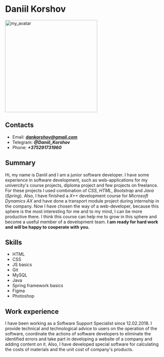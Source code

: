# Daniil Korshov
<img alt="my_avatar" src="https://sun9-28.userapi.com/impg/QTOGQne3KWXNG-ZrGYyzw6v5SUypu7OZZJ_uJA/uGzHP_cPViI.jpg?size=1600x1599&quality=96&proxy=1&sign=fe1738af6d85ccc0cdc03d832f1a66d3&type=album" width=300 height=300>

## Contacts
* Email: ***dankorshov@gmail.com***
* Telegram: ***@Daniil_Korshov***
* Phone: ***+375291731960***

## Summary
Hi, my name is Daniil and I am a junior software developer. I have some experience in software development, such as web-applications for my univercity's course projects, diploma project and few projects on freelance. For these projects I used combination of *CSS*, *HTML*, *Bootstrap* and *Java* (*Spring*). Also, I have finished a *X++* development course for *Microsoft Dynamics AX* and have done a transport module project during internship in the company. Now I have chosen the way of a web-developer, because this sphere is the most interesting for me and to my mind, I can be more productive there. I think this course can help me to grow in this sphere and become a useful member of a development team. **I am ready for hard work and will be happy to cooperate with you.**

## Skills
* HTML
* CSS
* JS basics
* Git
* MySQL
* Java
* Spring framework basics
* Figma
* Photoshop

## Work experience
I have been working as a Software Support Specialist since 12.02.2018. I provide technical and technological advice to users on the operation of the software, coordinate the actions of software developers to eliminate the identified errors and take part in developing a website of a company and adding content on it. Also, I have developed special software for calculating the costs of materials and the unit cost of company's products.

